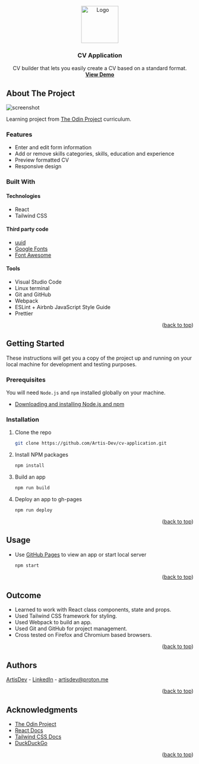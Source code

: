 <div id="top"></div>

<!-- PROJECT LOGO -->
<br />
<div align="center">
  <a href="#">
    <img src="https://user-images.githubusercontent.com/20213395/196926037-be9920d9-c730-4c49-b880-ca9563a8e32c.png" alt="Logo" width="100" height="100">
  </a>

<h3 align="center">CV Application</h3>

  <p align="center">
    CV builder that lets you easily create a CV based on a standard format.
    <br />
    <a href="https://artis-dev.github.io/cv-application/"><strong>View Demo</strong></a>
  </p>
</div>

<!-- ABOUT THE PROJECT -->

## About The Project

![screenshot](https://user-images.githubusercontent.com/20213395/196923697-782e9768-9fe8-42da-aedd-5abb55aaa589.png)

Learning project from [The Odin Project](https://www.theodinproject.com/lessons/node-path-javascript-cv-application) curriculum.

### Features

- Enter and edit form information
- Add or remove skills categories, skills, education and experience
- Preview formatted CV
- Responsive design

### Built With

#### Technologies

- React
- Tailwind CSS

#### Third party code

- [uuid](https://github.com/uuidjs/uuid)
- [Google Fonts](https://fonts.google.com/)
- [Font Awesome](https://fontawesome.com/)

#### Tools

- Visual Studio Code
- Linux terminal
- Git and GitHub
- Webpack
- ESLint + Airbnb JavaScript Style Guide
- Prettier

<p align="right">(<a href="#top">back to top</a>)</p>

<!-- GETTING STARTED -->

## Getting Started

These instructions will get you a copy of the project up and running on your local machine for development and testing purposes.

### Prerequisites

You will need `Node.js` and `npm` installed globally on your machine.

- [Downloading and installing Node.js and npm](https://docs.npmjs.com/downloading-and-installing-node-js-and-npm)

### Installation

1. Clone the repo
   ```sh
   git clone https://github.com/Artis-Dev/cv-application.git
   ```
2. Install NPM packages

   ```sh
   npm install
   ```

3. Build an app
   ```sh
   npm run build
   ```
4. Deploy an app to gh-pages
   ```sh
   npm run deploy
   ```

<p align="right">(<a href="#top">back to top</a>)</p>

## Usage

- Use [GitHub Pages](https://pages.github.com/) to view an app or start local server

  ```sh
  npm start
  ```

<p align="right">(<a href="#top">back to top</a>)</p>

<!-- OUTCOME -->

## Outcome

- Learned to work with React class components, state and props.
- Used Tailwind CSS framework for styling.
- Used Webpack to build an app.
- Used Git and GitHub for project management.
- Cross tested on Firefox and Chromium based browsers.

<p align="right">(<a href="#top">back to top</a>)</p>

<!-- AUTHORS -->

## Authors

[ArtisDev](<(https://github.com/artis-dev)>) - [LinkedIn](https://linkedin.com/in/ArtisDev) - artisdev@proton.me

<p align="right">(<a href="#top">back to top</a>)</p>

<!-- ACKNOWLEDGMENTS -->

## Acknowledgments

- [The Odin Project](https://www.theodinproject.com/)
- [React Docs](https://reactjs.org/docs/getting-started.html)
- [Tailwind CSS Docs](https://tailwindcss.com/docs/installation)
- [DuckDuckGo](https://duckduckgo.com/)

<p align="right">(<a href="#top">back to top</a>)</p>
